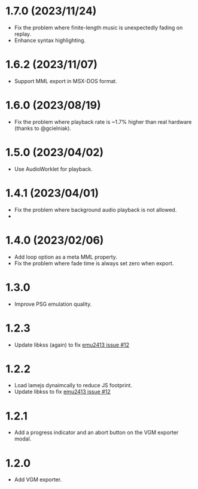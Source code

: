 # 1.7.0 (2023/11/24)
- Fix the problem where finite-length music is unexpectedly fading on replay.
- Enhance syntax highlighting.

# 1.6.2 (2023/11/07)
- Support MML export in MSX-DOS format.

# 1.6.0 (2023/08/19)
- Fix the problem where playback rate is ~1.7% higher than real hardware (thanks to @gcielniak).

# 1.5.0 (2023/04/02)
- Use AudioWorklet for playback.

# 1.4.1 (2023/04/01)
- Fix the problem where background audio playback is not allowed.
- 
# 1.4.0 (2023/02/06)
- Add loop option as a meta MML property.
- Fix the problem where fade time is always set zero when export.

# 1.3.0
- Improve PSG emulation quality.

# 1.2.3
- Update libkss (again) to fix [emu2413 issue #12](https://github.com/digital-sound-antiques/emu2413/issues/12)

# 1.2.2
- Load lamejs dynaimcally to reduce JS footprint.
- Update libkss to fix [emu2413 issue #12](https://github.com/digital-sound-antiques/emu2413/issues/12)

# 1.2.1
- Add a progress indicator and an abort button on the VGM exporter modal.

# 1.2.0
- Add VGM exporter.